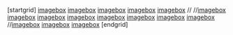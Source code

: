 [startgrid]
[imagebox](images/dessins/20240413_154757.jpg)
[imagebox](images/dessins/20240414_124023.jpg)
[imagebox](images/dessins/20240429_130046.jpg)
[imagebox](images/dessins/IMG_20240410_200850_008.jpg)
[imagebox](images/dessins/IMG_20240427_141335_120.jpg)
//
//[imagebox](images/dessins/P1046602.jpg)
[imagebox](images/dessins/P1046605.jpg)
[imagebox](images/dessins/P1046597.jpg)
[imagebox](images/dessins/P1046603.jpg)
[imagebox](images/dessins/P1046607.jpg)
[imagebox](images/dessins/P1046616.jpg)
[imagebox](images/dessins/P1046614.jpg)
[imagebox](images/dessins/P1046601.jpg)
//[imagebox](images/dessins/P1046599.jpg)
[imagebox](images/dessins/P1046606.jpg)
[imagebox](images/dessins/P1046612.jpg)
[endgrid]
